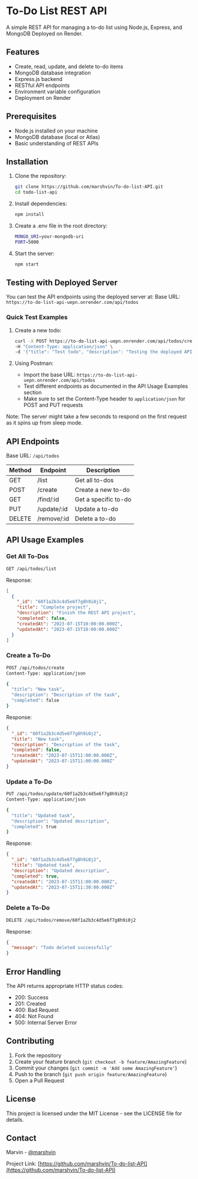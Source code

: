 # To-Do List REST API

A simple REST API for managing a to-do list using Node.js, Express, and MongoDB Deployed on Render.

## Features

- Create, read, update, and delete to-do items
- MongoDB database integration
- Express.js backend
- RESTful API endpoints
- Environment variable configuration
- Deployment on Render

## Prerequisites

- Node.js installed on your machine
- MongoDB database (local or Atlas)
- Basic understanding of REST APIs

## Installation

1. Clone the repository:
   ```bash
   git clone https://github.com/marshvin/To-do-list-API.git
   cd todo-list-api
   ```

2. Install dependencies:
   ```bash
   npm install
   ```

3. Create a .env file in the root directory:
   ```bash
   MONGO_URI=your-mongodb-uri
   PORT=5000
   ```

4. Start the server:
   ```bash
   npm start
   ```

## Testing with Deployed Server

You can test the API endpoints using the deployed server at:
Base URL: `https://to-do-list-api-uepn.onrender.com/api/todos`

### Quick Test Examples


1. Create a new todo:
   ```bash
   curl -X POST https://to-do-list-api-uepn.onrender.com/api/todos/create \
   -H "Content-Type: application/json" \
   -d '{"title": "Test todo", "description": "Testing the deployed API", "completed": false}'
   ```

2. Using Postman:
   - Import the base URL: `https://to-do-list-api-uepn.onrender.com/api/todos`
   - Test different endpoints as documented in the API Usage Examples section
   - Make sure to set the Content-Type header to `application/json` for POST and PUT requests

Note: The server might take a few seconds to respond on the first request as it spins up from sleep mode.

## API Endpoints

Base URL: `/api/todos`

| Method | Endpoint | Description |
|--------|----------|-------------|
| GET    | /list        | Get all to-dos |
| POST   | /create        | Create a new to-do |
| GET    | /find/:id     | Get a specific to-do |
| PUT    | /update/:id     | Update a to-do |
| DELETE | /remove/:id     | Delete a to-do |

## API Usage Examples

### Get All To-Dos
```bash
GET /api/todos/list 
```

Response:
```json
[
  {
    "_id": "60f1a2b3c4d5e6f7g8h9i0j1",
    "title": "Complete project",
    "description": "Finish the REST API project",
    "completed": false,
    "createdAt": "2023-07-15T10:00:00.000Z",
    "updatedAt": "2023-07-15T10:00:00.000Z"
  }
]
```

### Create a To-Do
```bash
POST /api/todos/create
Content-Type: application/json

{
  "title": "New task",
  "description": "Description of the task",
  "completed": false
}
```

Response:
```json
{
  "_id": "60f1a2b3c4d5e6f7g8h9i0j2",
  "title": "New task",
  "description": "Description of the task",
  "completed": false,
  "createdAt": "2023-07-15T11:00:00.000Z",
  "updatedAt": "2023-07-15T11:00:00.000Z"
}
```

### Update a To-Do
```bash
PUT /api/todos/update/60f1a2b3c4d5e6f7g8h9i0j2
Content-Type: application/json

{
  "title": "Updated task",
  "description": "Updated description",
  "completed": true
}
```

Response:
```json
{
  "_id": "60f1a2b3c4d5e6f7g8h9i0j2",
  "title": "Updated task",
  "description": "Updated description",
  "completed": true,
  "createdAt": "2023-07-15T11:00:00.000Z",
  "updatedAt": "2023-07-15T11:30:00.000Z"
}
```

### Delete a To-Do
```bash
DELETE /api/todos/remove/60f1a2b3c4d5e6f7g8h9i0j2
```

Response:
```json
{
  "message": "Todo deleted successfully"
}
```

## Error Handling

The API returns appropriate HTTP status codes:

- 200: Success
- 201: Created
- 400: Bad Request
- 404: Not Found
- 500: Internal Server Error

## Contributing

1. Fork the repository
2. Create your feature branch (`git checkout -b feature/AmazingFeature`)
3. Commit your changes (`git commit -m 'Add some AmazingFeature'`)
4. Push to the branch (`git push origin feature/AmazingFeature`)
5. Open a Pull Request

## License

This project is licensed under the MIT License - see the LICENSE file for details.

## Contact

Marvin - [@marshvin](https://github.com/marshvin)

Project Link: [https://github.com/marshvin/To-do-list-API](https://github.com/marshvin/To-do-list-API)
